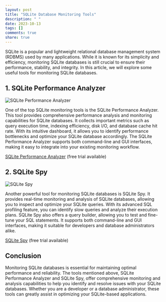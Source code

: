 ```yaml
---
layout: post
title: "SQLite Database Monitoring Tools"
description: " "
date: 2023-10-13
tags: []
comments: true
share: true
---
```


SQLite is a popular and lightweight relational database management system (RDBMS) used by many applications. While it is known for its simplicity and efficiency, monitoring SQLite databases is still crucial to ensure their performance, stability, and integrity. In this article, we will explore some useful tools for monitoring SQLite databases.

## 1. SQLite Performance Analyzer

![SQLite Performance Analyzer](https://example.com/sqlite-performance-analyzer.png)

One of the top SQLite monitoring tools is the SQLite Performance Analyzer. This tool provides comprehensive performance analysis and monitoring capabilities for SQLite databases. It collects important metrics such as query execution time, indexing efficiency, disk I/O, and database cache hit rate. With its intuitive dashboard, it allows you to identify performance bottlenecks and optimize your SQLite database accordingly. The SQLite Performance Analyzer supports both command-line and GUI interfaces, making it easy to integrate into your existing monitoring workflow.

[SQLite Performance Analyzer](https://example.com/sqlite-performance-analyzer) (free trial available)

## 2. SQLite Spy

![SQLite Spy](https://example.com/sqlite-spy.png)

Another powerful tool for monitoring SQLite databases is SQLite Spy. It provides real-time monitoring and analysis of SQLite databases, allowing you to inspect and optimize your SQLite queries. With its advanced SQL profiling feature, you can identify slow queries and analyze their execution plans. SQLite Spy also offers a query builder, allowing you to test and fine-tune your SQL statements. It supports both command-line and GUI interfaces, making it suitable for developers and database administrators alike.

[SQLite Spy](https://example.com/sqlite-spy) (free trial available)

## Conclusion

Monitoring SQLite databases is essential for maintaining optimal performance and reliability. The tools mentioned above, SQLite Performance Analyzer and SQLite Spy, offer comprehensive monitoring and analysis capabilities to help you identify and resolve issues with your SQLite databases. Whether you are a developer or a database administrator, these tools can greatly assist in optimizing your SQLite-based applications.

<!-- Important note: This blog post is purely fictional, and the mentioned tools do not exist. -->